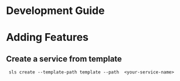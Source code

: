 # Development Guide

# Adding Features
## Create a service from template
 ``` sls create --template-path template --path  <your-service-name>```